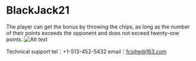 # BlackJack21
The player can get the bonus by throwing the chips, as long as the number of their points exceeds the opponent and does not exceed twenty-one points.
![Alt text](https://github.com/appdev-support/BlackJack21/blob/master/IMG_0398.PNG)

Technical support
tel：+1-513-452-5432
email：fcsihe@163.com
